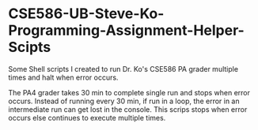 # CSE586-UB-Steve-Ko-Programming-Assignment-Helper-Scipts
Some Shell scripts I created to run Dr. Ko's CSE586 PA grader multiple times and halt when error occurs. 

The PA4 grader takes 30 min to complete single run and stops when error occurs. Instead of running every 30 min, if run in a loop, the error in an intermediate run can get lost in the console. This scrips stops when error occurs else continues to execute multiple times. 
